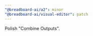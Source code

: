 ```yaml
---
"@breadboard-ai/a2": minor
"@breadboard-ai/visual-editor": patch
---
```


Polish "Combine Outputs".
